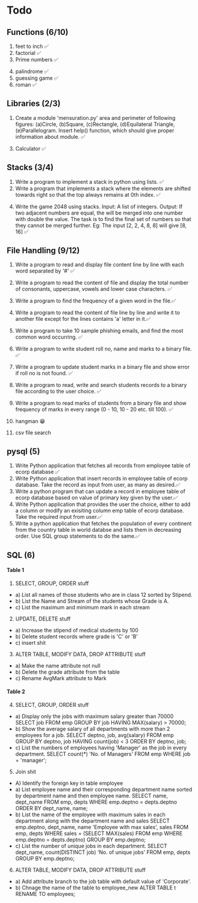 # Todo

## Functions (6/10)
1. feet to inch ✅
2. factorial ✅
3. Prime numbers ✅
<!-- 4. Tic tac toe😋 -->
4. palindrome ✅
5. guessing game ✅
6. roman ✅

## Libraries (2/3)
1. Create a module 'mensuration.py' area and perimeter of following figures:
    (a)Circle, (b)Square, (c)Rectangle, (d)Equilateral Triangle, (e)Parallelogram.
    Insert help() function, which should give proper information about module. ✅
<!-- 2. Matrix operations (inverse, determinant, transpose) -->
3. Calculator ✅

## Stacks (3/4)
1. Write a program to implement a stack in python using lists. ✅
2. Write a program that implements a stack where the elements are shifted towards right so that the top always remains at 0th index. ✅
<!-- 3. comfest pulley thing -->
4. Write the game 2048 using stacks. 
Input: A list of integers.
Output: If two adjacent numbers are equal, the will be merged into one number with double the value. The task is to find the final set of numbers so that they cannot be merged further.
Eg: The input [2, 2, 4, 8, 8] will give [8, 16] ✅

## File Handling (9/12)
1. Write a program to read and display file content line by line with each word separated by '#' ✅
2. Write a program to read the content of file and display the total number of consonants, uppercase, vowels and lower case characters. ✅
3. Write a program to find the frequency of a given word in the file.✅
4. Write a program to read the content of file line by line and write it to another file except for the lines contains 'a' letter in it.✅
5. Write a program to take 10 sample phishing emails, and find the most common word occurring. ✅

6. Write a program to write student roll no, name and marks to a binary file. ✅
7. Write a program to update student marks in a binary file and show error if roll no is not found. ✅
8. Write a program to read, write and search students records to a binary file according to the user choice. ✅
9. Write a program to read marks of students from a binary file and show frequency of marks in every range (0 - 10, 10 - 20 etc. till 100). ✅
6. hangman 😁
7. csv file search

## pysql (5)
1. Write Python application that fetches all records from employee table of ecorp database ✅
1. Write Python application that insert records in employee table of ecorp database. Take the record as input from user, as many as desired.✅
2. Write a python program that can update a record in employee table of ecorp database based on value of primary key given by the user.✅
3. Write Python application that provides the user the choice, either to add a column or modify an exisiting column emp table of ecorp database. Take the required input from user.✅
4. Write a python application that fetches the population of every continent from the country table in world databse and lists them in decreasing order. Use SQL group statements to do the same.✅

## SQL (6)

#### Table 1
1. SELECT, GROUP, ORDER stuff
- a) List all names of those students who are in class 12 sorted by Stipend.
- b) List the Name and Stream of the students whose Grade is A.
- c) List the maximum and minimum mark in each stream

2. UPDATE, DELETE stuff
- a) Increase the stipend of medical students by 100
- b) Delete student records where grade is 'C' or 'B'
- c) insert shit

3. ALTER TABLE, MODIFY DATA, DROP ATTRIBUTE stuff
- a) Make the name attribute not null
- b) Delete the grade attribute from the table
- c) Rename AvgMark attribute to Mark

#### Table 2
4. SELECT, GROUP, ORDER stuff
- a) Display only the jobs with maximum salary greater than 70000
SELECT job FROM emp GROUP BY job HAVING MAX(salary) > 70000;
- b) Show the average salary of all departments with more than 2 employees for a job.
SELECT deptno, job, avg(salary) FROM emp GROUP BY deptno, job HAVING count(job) < 3 ORDER BY deptno, job;
- c) List the numbers of employees having 'Manager' as the job in every department. 
SELECT count(*) 'No. of Managers' FROM emp WHERE job = 'manager';

5. Join shit
- A) Identify the foreign key in table employee
- a) List employee name and their corresponding department name sorted by department name and then employee name.
SELECT name, dept_name FROM emp, depts WHERE emp.deptno = depts.deptno ORDER BY dept_name, name;
- b) List the name of the employee with maximum sales in each department along with the department name and sales
SELECT emp.deptno, dept_name, name 'Employee with max sales', sales FROM emp, depts WHERE sales = (SELECT MAX(sales) FROM emp WHERE emp.deptno = depts.deptno) GROUP BY emp.deptno;
- c) List the number of unique jobs in each department.
SELECT dept_name, count(DISTINCT job) 'No. of unique jobs' FROM emp, depts GROUP BY emp.deptno;

6. ALTER TABLE, MODIFY DATA, DROP ATTRIBUTE stuff
- a) Add attribute branch to the job table with default value of 'Corporate'.
- b) Chnage the name of the table to employee_new 
ALTER TABLE t RENAME TO employees;